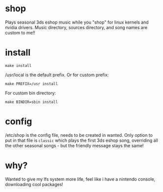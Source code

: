 # shop
Plays seasonal 3ds eshop music while you "shop" for linux kernels and nvidia drivers. Music directory, sources directory, and song names are custom to me!!
# install
```
make install
```
/usr/local is the default prefix.
Or for custom prefix:
```
make PREFIX=/usr install
```
For custom bin directory:
```
make BINDIR=sbin install
```
# config
/etc/shop is the config file, needs to be created in wanted. Only option to put in that file is `classic` which plays the first 3ds eshop song, overriding all the other seasonal songs - but the friendly message stays the same!
# why?
Wanted to give my lfs system more life, feel like i have a nintendo console, downloading cool packages!
